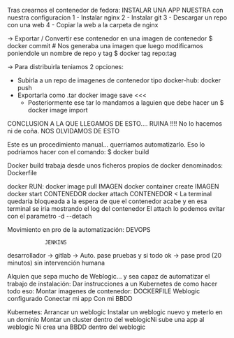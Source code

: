 Tras crearnos el contenedor de fedora: INSTALAR UNA APP NUESTRA con nuestra configuracion
1 - Instalar nginx
2 - Instalar git
3 - Descargar un repo con una web
4 - Copiar la web a la carpeta de nginx

-> Exportar / Convertir ese contenedor en una imagen de contenedor
$ docker commit # Nos generaba una imagen que luego modificamos poniendole un nombre de repo y tag
$ docker tag <ID> repo:tag

-> Para distribuirla teniamos 2 opciones:
- Subirla a un repo de imagenes de contenedor tipo docker-hub: 
    docker push
- Exportarla como .tar
    docker image save <<<
    - Posteriormente ese tar lo mandamos a laguien que debe hacer un $ docker image import

CONCLUSION A LA QUE LLEGAMOS DE ESTO.... RUINA !!!! No lo hacemos ni de coña. NOS OLVIDAMOS DE ESTO

Este es un procedimiento manual... querriamos automatizarlo. Eso lo podríamos hacer con el comando:
$ docker build

Docker build trabaja desde unos ficheros propios de docker denominados: Dockerfile







docker RUN:
 docker image pull IMAGEN
 docker container create IMAGEN
 docker start CONTENEDOR
 docker attach CONTENEDOR < La terminal quedaría bloqueada a la espera de que el contenedor acabe
                            y en esa terminal se iria mostrando el log del contenedor
                            El attach lo podemos evitar con el parametro -d --detach
                            
                            
                            




Movimiento en pro de la automatización: DEVOPS
    
                JENKINS
desarrollador -> gitlab -> Auto. pase pruebas y si todo ok -> pase prod (20 minutos) sin intervención humana

Alquien que sepa mucho de Weblogic... y sea capaz de automatizar el trabajo de instalación:
Dar instrucciones a un Kubernetes de como hacer todo eso:
    Montar imagenes de contenedor: DOCKERFILE
        Weblogic configurado
        Conectar mi app Con mi BBDD

Kubernetes:
    Arrancar un weblogic
    Instalar un weblogic nuevo y meterlo en un dominio
    Montar un cluster dentro del weblogicNi sube una app al weblogic
    Ni crea una BBDD dentro del weblogic
